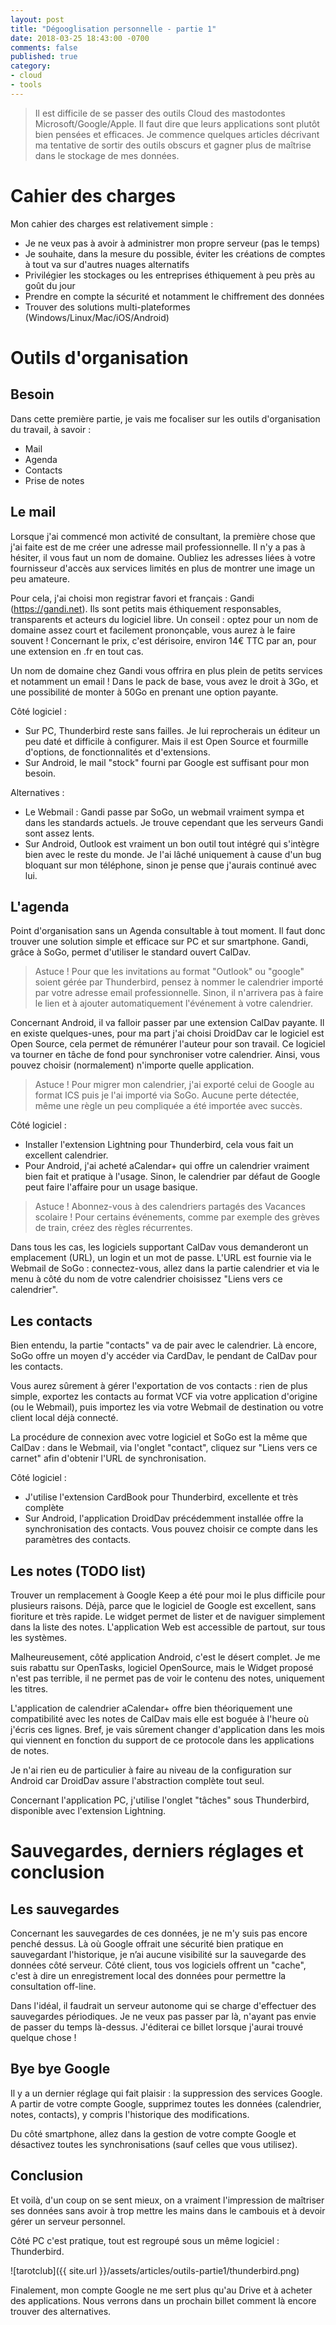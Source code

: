 ```yaml
---
layout: post
title: "Dégooglisation personnelle - partie 1"
date: 2018-03-25 18:43:00 -0700
comments: false
published: true
category:
- cloud
- tools
---
```


> Il est difficile de se passer des outils Cloud des mastodontes Microsoft/Google/Apple. Il faut dire que leurs applications sont plutôt bien pensées et efficaces. Je commence quelques articles décrivant ma tentative de sortir des outils obscurs et gagner plus de maîtrise dans le stockage de mes données.

# Cahier des charges

Mon cahier des charges est relativement simple :

  * Je ne veux pas à avoir à administrer mon propre serveur (pas le temps)
  * Je souhaite, dans la mesure du possible, éviter les créations de comptes à tout va sur d'autres nuages alternatifs
  * Privilégier les stockages ou les entreprises éthiquement à peu près au goût du jour
  * Prendre en compte la sécurité et notamment le chiffrement des données
  * Trouver des solutions multi-plateformes (Windows/Linux/Mac/iOS/Android)

# Outils d'organisation

## Besoin

Dans cette première partie, je vais me focaliser sur les outils d'organisation du travail, à savoir :

  * Mail
  * Agenda
  * Contacts
  * Prise de notes
  
## Le mail

Lorsque j'ai commencé mon activité de consultant, la première chose que j'ai faite est de me créer une adresse mail professionnelle. Il n'y a pas à hésiter, il vous faut un nom de domaine. Oubliez les adresses liées à votre fournisseur d'accès aux services limités en plus de montrer une image un peu amateure.

Pour cela, j'ai choisi mon registrar favori et français : Gandi (https://gandi.net). Ils sont petits mais éthiquement responsables, transparents et acteurs du logiciel libre. Un conseil : optez pour un nom de domaine assez court et facilement prononçable, vous aurez à le faire souvent ! Concernant le prix, c'est dérisoire, environ 14€ TTC par an, pour une extension en .fr en tout cas.

Un nom de domaine chez Gandi vous offrira en plus plein de petits services et notamment un email ! Dans le pack de base, vous avez le droit à 3Go, et une possibilité de monter à 50Go en prenant une option payante.

Côté logiciel :
  * Sur PC, Thunderbird reste sans failles. Je lui reprocherais un éditeur un peu daté et difficile à configurer. Mais il est Open Source et fourmille d'options, de fonctionnalités et d'extensions.
  * Sur Android, le mail "stock" fourni par Google est suffisant pour mon besoin.
  
Alternatives :
  * Le Webmail : Gandi passe par SoGo, un webmail vraiment sympa et dans les standards actuels. Je trouve cependant que les serveurs Gandi sont assez lents.
  * Sur Android, Outlook est vraiment un bon outil tout intégré qui s'intègre bien avec le reste du monde. Je l'ai lâché uniquement à cause d'un bug bloquant sur mon téléphone, sinon je pense que j'aurais continué avec lui.


## L'agenda

Point d'organisation sans un Agenda consultable à tout moment. Il faut donc trouver une solution simple et efficace sur PC et sur smartphone. Gandi, grâce à SoGo, permet d'utiliser le standard ouvert CalDav. 

>  Astuce ! Pour que les invitations au format "Outlook" ou "google" soient gérée par Thunderbird, pensez à nommer le calendrier importé par votre adresse email professionnelle. Sinon, il n'arrivera pas à faire le lien et à ajouter automatiquement l'événement à votre calendrier.

Concernant Android, il va falloir passer par une extension CalDav payante. Il en existe quelques-unes, pour ma part j'ai choisi DroidDav car le logiciel est Open Source, cela permet de rémunérer l'auteur pour son travail. Ce logiciel va tourner en tâche de fond pour synchroniser votre calendrier. Ainsi, vous pouvez choisir (normalement) n'importe quelle application.

>  Astuce ! Pour migrer mon calendrier, j'ai exporté celui de Google au format ICS puis je l'ai importé via SoGo. Aucune perte détectée, même une règle un peu compliquée a été importée avec succès.

Côté logiciel :
  * Installer l'extension Lightning pour Thunderbird, cela vous fait un excellent calendrier.
  * Pour Android, j'ai acheté aCalendar+ qui offre un calendrier vraiment bien fait et pratique à l'usage. Sinon, le calendrier par défaut de Google peut faire l'affaire pour un usage basique.

>  Astuce ! Abonnez-vous à des calendriers partagés des Vacances scolaire ! Pour certains événements, comme par exemple des grèves de train, créez des règles récurrentes.

Dans tous les cas, les logiciels supportant CalDav vous demanderont un emplacement (URL), un login et un mot de passe. L'URL est fournie via le Webmail de SoGo : connectez-vous, allez dans la partie calendrier et via le menu à côté du nom de votre calendrier choisissez "Liens vers ce calendrier".

## Les contacts

Bien entendu, la partie "contacts" va de pair avec le calendrier. Là encore, SoGo offre un moyen d'y accéder via CardDav, le pendant de CalDav pour les contacts.

Vous aurez sûrement à gérer l'exportation de vos contacts : rien de plus simple, exportez les contacts au format VCF via votre application d'origine (ou le Webmail), puis importez les via votre Webmail de destination ou votre client local déjà connecté.

La procédure de connexion avec votre logiciel et SoGo est la même que CalDav : dans le Webmail, via l'onglet "contact", cliquez sur "Liens vers ce carnet" afin d'obtenir l'URL de synchronisation.

Côté logiciel :
  * J'utilise l'extension CardBook pour Thunderbird, excellente et très complète
  * Sur Android, l'application DroidDav précédemment installée offre la synchronisation des contacts. Vous pouvez choisir ce compte dans les paramètres des contacts.


## Les notes (TODO list)

Trouver un remplacement à Google Keep a été pour moi le plus difficile pour plusieurs raisons. Déjà, parce que le logiciel de Google est excellent, sans fioriture et très rapide. Le widget permet de lister et de naviguer simplement dans la liste des notes. L'application Web est accessible de partout, sur tous les systèmes.

Malheureusement, côté application Android, c'est le désert complet. Je me suis rabattu sur OpenTasks, logiciel OpenSource, mais le Widget proposé n'est pas terrible, il ne permet pas de voir le contenu des notes, uniquement les titres.

L'application de calendrier aCalendar+ offre bien théoriquement une compatibilité avec les notes de CalDav mais elle est boguée à l'heure où j'écris ces lignes. Bref, je vais sûrement changer d'application dans les mois qui viennent en fonction du support de ce protocole dans les applications de notes.

Je n'ai rien eu de particulier à faire au niveau de la configuration sur Android car DroidDav assure l'abstraction complète tout seul.

Concernant l'application PC, j'utilise l'onglet "tâches" sous Thunderbird, disponible avec l'extension Lightning.

# Sauvegardes, derniers réglages et conclusion

## Les sauvegardes 

Concernant les sauvegardes de ces données, je ne m'y suis pas encore penché dessus. Là où Google offrait une sécurité bien pratique en sauvegardant l'historique, je n’ai aucune visibilité sur la sauvegarde des données côté serveur. Côté client, tous vos logiciels offrent un "cache", c'est à dire un enregistrement local des données pour permettre la consultation off-line. 

Dans l'idéal, il faudrait un serveur autonome qui se charge d'effectuer des sauvegardes périodiques. Je ne veux pas passer par là, n'ayant pas envie de passer du temps là-dessus. J'éditerai ce billet lorsque j'aurai trouvé quelque chose !

## Bye bye Google

Il y a un dernier réglage qui fait plaisir : la suppression des services Google. A partir de votre compte Google, supprimez toutes les données (calendrier, notes, contacts), y compris l'historique des modifications.

Du côté smartphone, allez dans la gestion de votre compte Google et désactivez toutes les synchronisations (sauf celles que vous utilisez).

## Conclusion

Et voilà, d'un coup on se sent mieux, on a vraiment l'impression de maîtriser ses données sans avoir à trop mettre les mains dans le cambouis et à devoir gérer un serveur personnel.

Côté PC c'est pratique, tout est regroupé sous un même logiciel : Thunderbird.


![tarotclub]({{ site.url }}/assets/articles/outils-partie1/thunderbird.png)


Finalement, mon compte Google ne me sert plus qu'au Drive et à acheter des applications. Nous verrons dans un prochain billet comment là encore trouver des alternatives.
